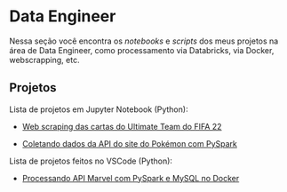 # Data Engineer

Nessa seção você encontra os <i>notebooks</i> e <i>scripts</i> dos meus projetos na área de Data Engineer, como processamento via Databricks, via Docker, webscrapping, etc.

## Projetos

Lista de projetos em Jupyter Notebook (Python):

- [Web scraping das cartas do Ultimate Team do FIFA 22](https://github.com/juniorverli/data-engineer/tree/main/Web%20scraping%20das%20cartas%20do%20Ultimate%20Team%20do%20FIFA%2022)

- [Coletando dados da API do site do Pokémon com PySpark](https://github.com/juniorverli/data-engineer/blob/main/Coletando%20dados%20da%20API%20do%20site%20do%20Pok%C3%A9mon%20com%20PySpark.ipynb)

Lista de projetos feitos no VSCode (Python):

- [Processando API Marvel com PySpark e MySQL no Docker](https://github.com/juniorverli/data-engineer/tree/main/Processando%20API%20Marvel%20com%20PySpark%20e%20MySQL%20no%20Docker)
